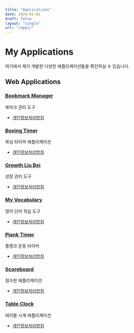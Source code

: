 ```yaml
---
title: "Applications"
date: 2024-01-01
draft: false
layout: "single"
url: "/apps/"
---
```


# My Applications

여기에서 제가 개발한 다양한 애플리케이션들을 확인하실 수 있습니다.

## Web Applications

### [Bookmark Manager](/apps/bookmark/)
북마크 관리 도구
- [개인정보처리방침](/apps/bookmark/privacy/)

### [Boxing Timer](/apps/boxingtimer/)
복싱 타이머 애플리케이션
- [개인정보처리방침](/apps/boxingtimer/privacy/)

### [Growth Liu Bei](/apps/growthliubei/)
성장 관리 도구
- [개인정보처리방침](/apps/growthliubei/privacy/)

### [My Vocabulary](/apps/myvoca/)
영어 단어 학습 도구
- [개인정보처리방침](/apps/myvoca/privacy/)

### [Plank Timer](/apps/planktime/)
플랭크 운동 타이머
- [개인정보처리방침](/apps/planktime/privacy/)

### [Scoreboard](/apps/scoreboard/)
점수판 애플리케이션
- [개인정보처리방침](/apps/scoreboard/privacy/)

### [Table Clock](/apps/tableclock/)
테이블 시계 애플리케이션
- [개인정보처리방침](/apps/tableclock/privacy/)
